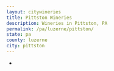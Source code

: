 ```yaml
---
layout: citywineries
title: Pittston Wineries
description: Wineries in Pittston, PA
permalink: /pa/luzerne/pittston/
state: pa
county: luzerne
city: pittston
---
```

-
